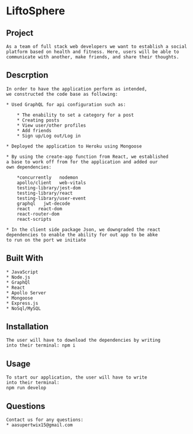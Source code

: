 # LiftoSphere

## Project
    As a team of full stack web developers we want to establish a social
    platform based on health and fitness. Here, users will be able to 
    communicate with another, make friends, and share their thoughts.

## Descrption
    In order to have the application perform as intended, 
    we constructed the code base as following:

    * Used GraphQL for api configuration such as: 

        * The enability to set a category for a post
        * Creating posts
        * View user/other profiles
        * Add friends
        * Sign up/Log out/Log in

    * Deployed the application to Heroku using Mongoose

    * By using the create-app function from React, we established 
    a base to work off from for the application and added our 
    own dependencies:

        *concurrently   nodemon
        apollo/client   web-vitals
        testing-library/jest-dom
        testing-library/react
        testing-library/user-event
        graphql   jwt-decode
        react   react-dom
        react-router-dom
        react-scripts
        
    * In the client side package Json, we downgraded the react 
    dependencies to enable the ability for out app to be abke 
    to run on the port we initiate

## Built With
    * JavaScript
    * Node.js
    * GraphQl
    * React
    * Apollo Server
    * Mongoose
    * Express.js
    * NoSql/MySQL

## Installation
    The user will have to download the dependencies by writing 
    into their terminal: npm i

## Usage
    To start our application, the user will have to write 
    into their terminal:
    npm run develop

## Questions
    Contact us for any questions:
    * aasupertwix15@gmail.com
